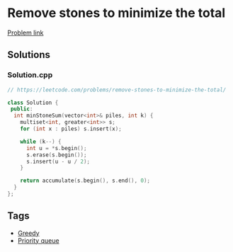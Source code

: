 # Remove stones to minimize the total

[Problem link](https://leetcode.com/problems/remove-stones-to-minimize-the-total/)

## Solutions


### Solution.cpp
```cpp
// https://leetcode.com/problems/remove-stones-to-minimize-the-total/

class Solution {
 public:
  int minStoneSum(vector<int>& piles, int k) {
    multiset<int, greater<int>> s;
    for (int x : piles) s.insert(x);

    while (k--) {
      int u = *s.begin();
      s.erase(s.begin());
      s.insert(u - u / 2);
    }

    return accumulate(s.begin(), s.end(), 0);
  }
};
```
## Tags

* [Greedy](/README.md#Greedy)
* [Priority queue](/README.md#Priority_queue)
